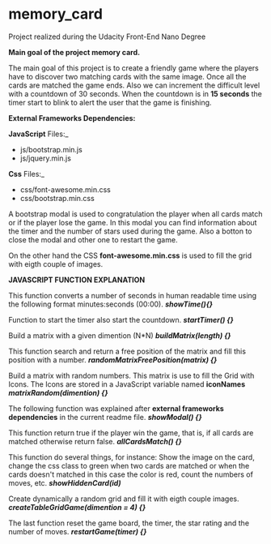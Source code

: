 # memory_card
Project realized during the Udacity Front-End Nano Degree

**Main goal of the project memory card.**

The main goal of this project is to create a friendly game where the players have to discover two matching cards with the same image. Once all the cards are matched the game ends. Also we can increment the difficult level with a countdown of 30 seconds. When the countdown is in **15 seconds** the timer start to blink to alert the user that the game is finishing.


**External Frameworks Dependencies:**

**JavaScript** Files:_
- js/bootstrap.min.js
- js/jquery.min.js

**Css** Files:_
- css/font-awesome.min.css
- css/bootstrap.min.css

A bootstrap modal is used to congratulation the player when all cards match or if the player lose the game. In this modal you can find information about the timer and the number of stars used during the game. Also a botton to close the modal and other one to restart the game. 


On the other hand the CSS **font-awesome.min.css** is used to fill the grid with eigth couple of images.


**JAVASCRIPT FUNCTION EXPLANATION**

This function converts a number of seconds in human readable time using the following format minutes:seconds (00:00).
_**showTime(){}**_

Function to start the timer also start the countdown.
_**startTimer() {}**_

Build a matrix with a given dimention (N*N)
_**buildMatrix(length) {}**_

This function search and return a free position of the matrix and fill this position with a number.
_**randomMatrixFreePosition(matrix) {}**_

Build a matrix with random numbers. This matrix is use to fill the Grid with Icons.
The Icons are stored in a JavaScript variable named **iconNames**
_**matrixRandom(dimention) {}**_

The following function was explained after **external frameworks dependencies** in the current readme file.
_**showModal() {}**_

This function return true if the player win the game, that is, if all cards are matched otherwise return false.
_**allCardsMatch() {}**_

This function do several things, for instance: Show the image on the card, change the css class to green when two cards are matched or when the cards doesn't matched in this case the color is red, count the numbers of moves, etc.
_**showHiddenCard(id)**_

Create dynamically a random grid and fill it with eigth couple images.
_**createTableGridGame(dimention = 4) {}**_

The last function reset the game board, the timer, the star rating and the number of moves.
_**restartGame(timer) {}**_
